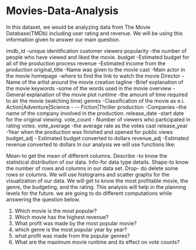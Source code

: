 # Movies-Data-Analysis
In this dataset, we would be analyzing data from The Movie Database(TMDb) including user rating and revenue. We will be using this information given to answer our main question.

imdb_id -unique identification customer viewers
popularity -the number of people who have viewed and liked the movie.
budget -Estimated budget for all of the production process
revenue -Estimated income from the production
original_title -Name was given to the movie
cast -Main actor in the movie
homepage -where to find the link to watch the movie
Director -Name of the artist around the movie creation
tagline -Brief explanation of the movie
keywords -some of the words used in the movie
overview -General explanation of the movie plot
runtime -the amount of time required to air the movie (watching time)
genres -Classification of the movie as e.i. Action|Adventure|Science - -- Fiction|Thriller
production -Companies –the name of the company involved in the production.
release_date -start date for the original viewing.
vote_count - Number of viewers who participated in rating votes.
vote_average -the average rate as the votes cast
release_year -Year when the production was finished and opened for public views
budget_adj - Estimated budget converted to dollars
revenue_adj -Estimated revenue converted to dollars
In our analysis we will use functions like:

Mean-to get the mean of different columns.
Describe -to know the statistical distribution of our data.
Info-for data type details.
Shape-to know the number of rows and columns in our data set.
Drop- do delete some rows or columns.
We will use histograms and scatter graphs for the visualization of our data.
We will get to know the most profitable movie, the genre, the budgeting, and the rating. This analysis will help in the planning levels for the future. we are going to do different computations while answering the question below.

1.  Which movie is the most popular?
2.  Which movie has the highest revenue? 
3.  What profit was made by the most popular movie?                                         
4.  which genre is the most popular year by year? 
5.  what profit was made from the popular genres?
6.  What are the maximum movie runtime and its effect on vote counts? 
